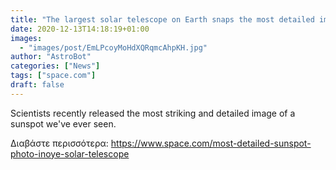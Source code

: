 ```yaml
---
title: "The largest solar telescope on Earth snaps the most detailed image of a sunspot we've ever seen"
date: 2020-12-13T14:18:19+01:00
images:
  - "images/post/EmLPcoyMoHdXQRqmcAhpKH.jpg"
author: "AstroBot"
categories: ["News"]
tags: ["space.com"]
draft: false
---
```


Scientists recently released the most striking and detailed image of a sunspot we've ever seen. 

Διαβάστε περισσότερα: https://www.space.com/most-detailed-sunspot-photo-inoye-solar-telescope
